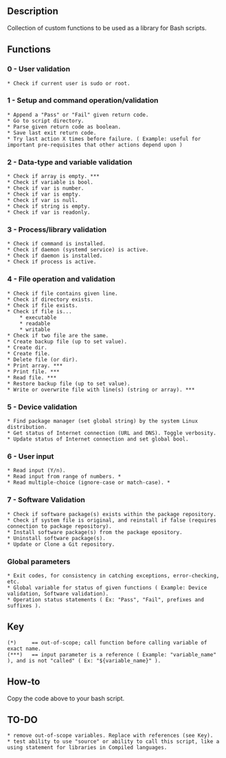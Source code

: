## Description
Collection of custom functions to be used as a library for Bash scripts.

## Functions
### 0 - User validation
    * Check if current user is sudo or root.

### 1 - Setup and command operation/validation
    * Append a "Pass" or "Fail" given return code.
    * Go to script directory.
    * Parse given return code as boolean.
    * Save last exit return code.
    * Try last action X times before failure. ( Example: useful for important pre-requisites that other actions depend upon )

### 2 - Data-type and variable validation
    * Check if array is empty. ***
    * Check if variable is bool.
    * Check if var is number.
    * Check if var is empty.
    * Check if var is null.
    * Check if string is empty.
    * Check if var is readonly.

### 3 - Process/library validation
    * Check if command is installed.
    * Check if daemon (systemd service) is active.
    * Check if daemon is installed.
    * Check if process is active.

### 4 - File operation and validation
    * Check if file contains given line.
    * Check if directory exists.
    * Check if file exists.
    * Check if file is...
        * executable
        * readable
        * writable
    * Check if two file are the same.
    * Create backup file (up to set value).
    * Create dir.
    * Create file.
    * Delete file (or dir).
    * Print array. ***
    * Print file. ***
    * Read file. ***
    * Restore backup file (up to set value).
    * Write or overwrite file with line(s) (string or array). ***

### 5 - Device validation
    * Find package manager (set global string) by the system Linux distribution.
    * Get status of Internet connection (URL and DNS). Toggle verbosity.
    * Update status of Internet connection and set global bool.

### 6 - User input
    * Read input (Y/n).
    * Read input from range of numbers. *
    * Read multiple-choice (ignore-case or match-case). *

### 7 - Software Validation
    * Check if software package(s) exists within the package repository.
    * Check if system file is original, and reinstall if false (requires connection to package repository).
    * Install software package(s) from the package epository.
    * Uninstall software package(s).
    * Update or Clone a Git repository.

### Global parameters
    * Exit codes, for consistency in catching exceptions, error-checking, etc.
    * Global variable for status of given functions ( Example: Device validation, Software validation).
    * Operation status statements ( Ex: "Pass", "Fail", prefixes and suffixes ).
    

## Key
    (*)     == out-of-scope; call function before calling variable of exact name.
    (***)   == input parameter is a reference ( Example: "variable_name" ), and is not "called" ( Ex: "${variable_name}" ).

## How-to
Copy the code above to your bash script.

## TO-DO
    * remove out-of-scope variables. Replace with references (see Key).
    * test ability to use "source" or ability to call this script, like a using statement for libraries in Compiled languages.